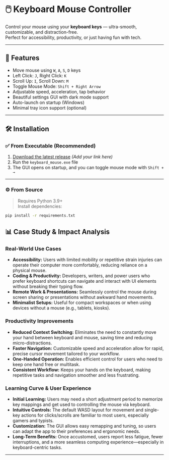# 🖱️ Keyboard Mouse Controller

Control your mouse using your **keyboard keys** — ultra-smooth, customizable, and distraction-free.  
Perfect for accessibility, productivity, or just having fun with tech.

---

## 🚀 Features

- Move mouse using `W`, `A`, `S`, `D` keys
- Left Click: `J`, Right Click: `K`
- Scroll Up: `I`, Scroll Down: `M`
- Toggle Mouse Mode: `Shift + Right Arrow`
- Adjustable speed, acceleration, tap behavior
- Beautiful settings GUI with dark mode support
- Auto-launch on startup (Windows)
- Minimal tray icon support (optional)

---

## 🛠 Installation

### ✅ From Executable (Recommended)

1. [Download the latest release](#) *(Add your link here)*
2. Run the `keyboard_mouse.exe` file
3. The GUI opens on startup, and you can toggle mouse mode with `Shift + →`

---

### ⚙️ From Source

> Requires Python 3.9+  
> Install dependencies:
```bash
pip install -r requirements.txt
```

## 📊 Case Study & Impact Analysis

### Real-World Use Cases

- **Accessibility:** Users with limited mobility or repetitive strain injuries can operate their computer more comfortably, reducing reliance on a physical mouse.
- **Coding & Productivity:** Developers, writers, and power users who prefer keyboard shortcuts can navigate and interact with UI elements without breaking their typing flow.
- **Remote Work & Presentations:** Seamlessly control the mouse during screen sharing or presentations without awkward hand movements.
- **Minimalist Setups:** Useful for compact workspaces or when using devices without a mouse (e.g., tablets, kiosks).

### Productivity Improvements

- **Reduced Context Switching:** Eliminates the need to constantly move your hand between keyboard and mouse, saving time and reducing micro-distractions.
- **Faster Navigation:** Customizable speed and acceleration allow for rapid, precise cursor movement tailored to your workflow.
- **One-Handed Operation:** Enables efficient control for users who need to keep one hand free or multitask.
- **Consistent Workflow:** Keeps your hands on the keyboard, making repetitive tasks and navigation smoother and less frustrating.

### Learning Curve & User Experience

- **Initial Learning:** Users may need a short adjustment period to memorize key mappings and get used to controlling the mouse via keyboard.
- **Intuitive Controls:** The default WASD layout for movement and single-key actions for clicks/scrolls are familiar to most users, especially gamers and typists.
- **Customization:** The GUI allows easy remapping and tuning, so users can adapt the app to their preferences and ergonomic needs.
- **Long-Term Benefits:** Once accustomed, users report less fatigue, fewer interruptions, and a more seamless computing experience—especially in keyboard-centric tasks.

---